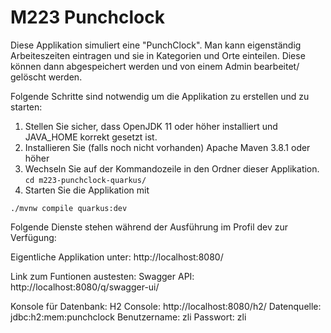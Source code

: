 # M223 Punchclock

Diese Applikation simuliert eine "PunchClock". Man kann eigenständig Arbeiteszeiten eintragen und sie 
in Kategorien und Orte einteilen. Diese können dann abgespeichert werden und von einem Admin bearbeitet/
gelöscht werden. 

Folgende Schritte sind notwendig um die Applikation zu erstellen und zu starten: 
1. Stellen Sie sicher, dass OpenJDK 11 oder höher installiert und JAVA_HOME korrekt gesetzt ist.  
2. Installieren Sie (falls noch nicht vorhanden) Apache Maven 3.8.1 oder höher
3. Wechseln Sie auf der Kommandozeile in den Ordner dieser Applikation. 
`cd m223-punchclock-quarkus/`
4. Starten Sie die Applikation mit 
```shell script
./mvnw compile quarkus:dev
```

Folgende Dienste stehen während der Ausführung im Profil dev zur Verfügung:

Eigentliche Applikation unter:
http://localhost:8080/

Link zum Funtionen austesten:
Swagger API: http://localhost:8080/q/swagger-ui/

Konsole für Datenbank:
H2 Console: http://localhost:8080/h2/ 
Datenquelle: jdbc:h2:mem:punchclock
Benutzername: zli
Passwort: zli

